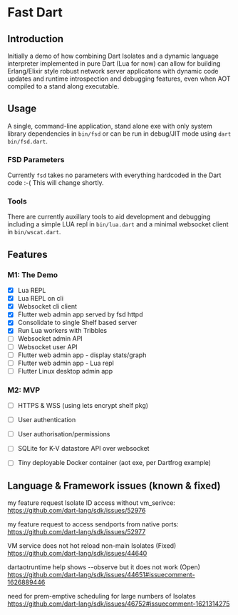 # Fast Dart

## Introduction

Initially a demo of how combining Dart Isolates and a dynamic language interpreter implemented in pure Dart (Lua for now) can allow for building Erlang/Elixir style robust network server applicatons with dynamic code updates and runtime introspection and debugging features, even when AOT compiled to a stand along executable.

## Usage

A single, command-line application, stand alone exe with only system library dependencies in `bin/fsd` or can be run in debug/JIT mode using `dart bin/fsd.dart`.

### FSD Parameters

Currently `fsd` takes no parameters with everything hardcoded in the Dart code :-( This will change shortly.

### Tools

There are currently auxillary tools to aid development and debugging including a simple LUA repl in `bin/lua.dart` and a minimal websocket client in `bin/wscat.dart`.

## Features

### M1: The Demo

* [X] Lua REPL
* [X] Lua REPL on cli
* [X] Websocket cli client
* [X] Flutter web admin app served by fsd httpd
* [X] Consolidate to single Shelf based server
* [X] Run Lua workers with Tribbles
* [ ] Websocket admin API
* [ ] Websocket user API
* [ ] Flutter web admin app - display stats/graph
* [ ] Flutter web admin app - Lua repl
* [ ] Flutter Linux desktop admin app

### M2: MVP

* [ ] HTTPS & WSS (using lets encrypt shelf pkg)
* [ ] User authentication
* [ ] User authorisation/permissions
* [ ] SQLite for K-V datastore API over websocket
* [ ] Tiny deployable Docker container (aot exe, per Dartfrog example)



## Language & Framework issues (known & fixed)

my feature request Isolate ID access without vm_serivce:
https://github.com/dart-lang/sdk/issues/52976

my feature request to access sendports from native ports:
https://github.com/dart-lang/sdk/issues/52977

VM service does not hot reload non-main Isolates (Fixed)
https://github.com/dart-lang/sdk/issues/44640

dartaotruntime help shows --observe but it does not work (Open)
https://github.com/dart-lang/sdk/issues/44651#issuecomment-1626889446

need for prem-emptive scheduling for large numbers of Isolates
https://github.com/dart-lang/sdk/issues/46752#issuecomment-1621314275